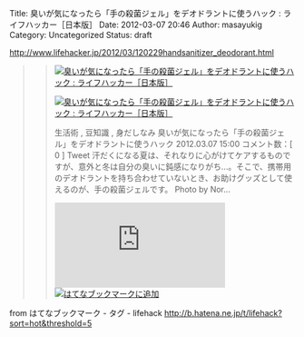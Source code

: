 Title: 臭いが気になったら「手の殺菌ジェル」をデオドラントに使うハック : ライフハッカー［日本版］
Date: 2012-03-07 20:46
Author: masayukig
Category: Uncategorized
Status: draft

<http://www.lifehacker.jp/2012/03/120229handsanitizer_deodorant.html>  
  
  

> > ![](http://cdn-ak.favicon.st-hatena.com/?url=http%3A%2F%2Fwww.lifehacker.jp%2F)[臭いが気になったら「手の殺菌ジェル」をデオドラントに使うハック
> > :
> > ライフハッカー［日本版］](http://www.lifehacker.jp/2012/03/120229handsanitizer_deodorant.html)
> >
> > [![臭いが気になったら「手の殺菌ジェル」をデオドラントに使うハック :
> > ライフハッカー［日本版］](http://cdn-ak.b.st-hatena.com/entryimage/84288581-1331103161.jpg "臭いが気になったら「手の殺菌ジェル」をデオドラントに使うハック : ライフハッカー［日本版］")](http://www.lifehacker.jp/2012/03/120229handsanitizer_deodorant.html)
> >
> > 生活術 , 豆知識 , 身だしなみ
> > 臭いが気になったら「手の殺菌ジェル」をデオドラントに使うハック
> > 2012.03.07 15:00 コメント数：\[ 0 \] Tweet
> > 汗だくになる夏は、それなりに心がけてケアするものですが、意外と冬は自分の臭いに鈍感になりがち...。そこで、携帯用のデオドラントを持ち合わせていないとき、お助けグッズとして使えるのが、手の殺菌ジェルです。
> > Photo by Nor...
> >
> > [![はてなブックマーク -
> > 臭いが気になったら「手の殺菌ジェル」をデオドラントに使うハック :
> > ライフハッカー［日本版］](http://b.hatena.ne.jp/entry/image/http://www.lifehacker.jp/2012/03/120229handsanitizer_deodorant.html "はてなブックマーク - 臭いが気になったら「手の殺菌ジェル」をデオドラントに使うハック : ライフハッカー［日本版］")](http://b.hatena.ne.jp/entry/http://www.lifehacker.jp/2012/03/120229handsanitizer_deodorant.html)
> > [![はてなブックマークに追加](http://b.hatena.ne.jp/images/append.gif "はてなブックマークに追加")](http://b.hatena.ne.jp/append?http://www.lifehacker.jp/2012/03/120229handsanitizer_deodorant.html)

  
  
from はてなブックマーク - タグ - lifehack
<http://b.hatena.ne.jp/t/lifehack?sort=hot&threshold=5>
